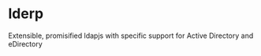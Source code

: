 lderp
=====

Extensible, promisified ldapjs with specific support for Active Directory and eDirectory
